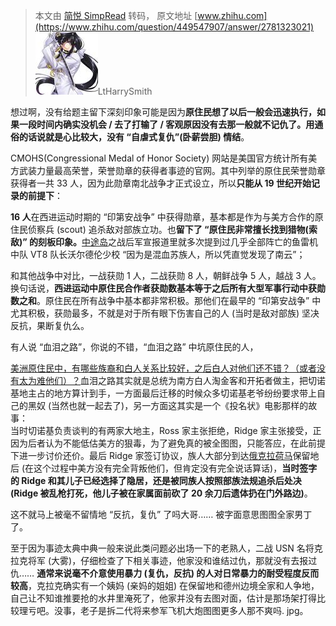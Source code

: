 > 本文由 [简悦 SimpRead](http://ksria.com/simpread/) 转码， 原文地址 [www.zhihu.com](https://www.zhihu.com/question/449547907/answer/2781323021) ![2a8e4e846637f0944fe67e54a6a50721_MD5](../assets/2a8e4e846637f0944fe67e54a6a50721_MD5.jpg)LtHarrySmith

想过啊，没有给题主留下深刻印象可能是因为**原住民想了以后一般会迅速执行，如果一段时间内确实没机会 / 去了打输了 / 客观原因没有去那一般就不记仇了。用通俗的话说就是心比较大，没有 “自虐式复仇”(卧薪尝胆) 情结**。

CMOHS(Congressional Medal of Honor Society) 网站是美国官方统计所有美方武装力量最高荣誉，荣誉勋章的获得者事迹的官网。其中列举的原住民荣誉勋章获得者一共 33 人，因为此勋章南北战争才正式设立，所以**只能从 19 世纪开始记录的前提下**：

**16 人**在西进运动时期的 “印第安战争” 中获得勋章，基本都是作为与美方合作的原住民侦察兵 (scout) 追杀敌对部族立功。也**留下了 “原住民非常擅长找到猎物(索敌)” 的刻板印象。**[中途岛](https://www.zhihu.com/search?q=%E4%B8%AD%E9%80%94%E5%B2%9B&search_source=Entity&hybrid_search_source=Entity&hybrid_search_extra=%7B%22sourceType%22%3A%22answer%22%2C%22sourceId%22%3A2781323021%7D)之战后军宣报道里就多次提到过几乎全部阵亡的鱼雷机中队 VT8 队长沃尔德伦少校 “因为是混血苏族人，所以凭直觉发现了南云”；

和其他战争中对比，一战获勋 1 人，二战获勋 8 人，朝鲜战争 5 人，越战 3 人。换句话说，**西进运动中原住民合作者获勋数基本等于之后所有大型军事行动中获勋数之和**。原住民在所有战争中基本都非常积极。那他们在最早的 “印第安战争” 中尤其积极，获勋最多，不就是对于所有眼下伤害自己的人 (当时是敌对部族) 坚决反抗，果断复仇么。

有人说 “血泪之路”，你说的不错，“血泪之路” 中坑原住民的人，

[美洲原住民中，有哪些族裔和白人关系比较好，之后白人对他们还不错？（或者没有太为难他们）？](https://www.zhihu.com/answer/2029383984)血泪之路其实就是总统为南方白人淘金客和开拓者做主，把切诺基地主占的地方算计到手，一方面最后迁移的时候众多切诺基老爷纷纷要求带上自己的黑奴 (当然也就一起去了)，另一方面这其实是一个《投名状》电影那样的故事：  
当时切诺基负责谈判的有两家大地主，Ross 家主张拒绝，Ridge 家主张接受，正因为后者认为不能低估美方的狠毒，为了避免真的被全图图，只能答应，在此前提下进一步讨价还价。最后 Ridge 家签订协议，族人大部分到达[俄克拉荷马](https://www.zhihu.com/search?q=%E4%BF%84%E5%85%8B%E6%8B%89%E8%8D%B7%E9%A9%AC&search_source=Entity&hybrid_search_source=Entity&hybrid_search_extra=%7B%22sourceType%22%3A%22answer%22%2C%22sourceId%22%3A2781323021%7D)保留地后 (在这个过程中美方没有完全背叛他们，但肯定没有完全说话算话)，**当时签字的 Ridge 和其儿子已经选择了隐居，还是被同族人按照部族法规追杀后处决 (Ridge 被乱枪打死，他儿子被在家属面前砍了 20 余刀后遗体扔在门外路边)**。

这不就马上被毫不留情地 “反抗，复仇” 了吗大哥…… 被字面意思图图全家男丁了。

至于因为事迹太典中典一般来说此类问题必出场一下的老熟人，二战 USN 名将克拉克将军 (大雾)，仔细检查了下相关事迹，他家没和谁结过仇，那就没有去报过仇…… **通常来说毫不介意使用暴力 (复仇，反抗) 的人对日常暴力的耐受程度反而较高**，克拉克确实有一个姨妈 (亲妈的姐姐) 在保留地和德州边境全家和人争地，自己让不知谁推要抢的水井里淹死了，他家并没有去图对面，估计是那场架打得比较理亏吧。没事，老子是拆二代将来参军飞机大炮图图更多人那不爽吗. jpg。